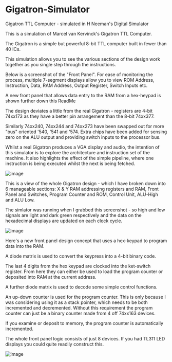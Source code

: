 # Gigatron-Simulator
Gigatron TTL Computer - simulated in H Neeman's Digital Simulator

This is a simulation of Marcel van Kervinck's Gigatron TTL Computer.

The Gigatron is a simple but powerful 8-bit TTL computer built in fewer than 40 ICs.

This simulation allows you to see the various sections of the design work together as you single step through the instructions.

Below is a screenshot of the "Front Panel".  For ease of monitoring the process, multiple 7-segment displays allow you to view ROM Address, Instruction, Data, RAM Address, Output Register, Switch Inputs etc.

A new front panel that allows data entry to the RAM from a hex-heypad is shown further down this ReadMe

The design deviates a little from the real Gigatron - registers are 4-bit 74xx173 as they have a better pin arrangement than the 8-bit 74xx377. 


Similarly 74xx240, 74xx244 and 74xx273 have been swapped out for more "bus" oriented  '540, '541 and '574. Extra chips have been added for sensing zero on the ALU output and providing switch inputs to the processor bus.


Whilst a real Gigatron produces a VGA display and audio, the intention of this simulator is to explore the architecture and instruction set of the machine.  It also highlights the effect of the simple pipeline, where one instruction is being executed whilst the next is being fetched.


![image](https://user-images.githubusercontent.com/758847/128181975-99832af3-ba6c-4ea7-afcb-7582785bb38e.png)


This is a view of the whole Gigatron design - which I have broken down into 6 manageable sections: X & Y RAM addressing registers and RAM, Front Panel and Switches, Program Counter and ROM, Control Unit, ALU-High and ALU Low.

The simlator was running when I grabbed this screenshot - so high and low signals are light and dark green respectively and the data on the hexadecimal displays are updated on each clock cycle.

![image](https://user-images.githubusercontent.com/758847/128181804-6539af21-bd16-4298-9402-ba67278c9a3d.png)

Here's a new front panel design concept that uses a hex-keypad to program data into the RAM. 

A diode matrix is used to convert the keypress into a 4-bit binary code.

The last 4 digits from the hex keypad are clocked into the ket-switch register. From here they can either be used to load the program counter or deposited into RAM at the current address.

A further diode matrix is used to decode some simple control functions.

An up-down counter is used for the program counter. This is only because I was considering using it as a stack pointer, which needs to be both incremented and decremented. Without this requirement the program counter can just be a binary counter made from 4 off 74xx163 devices.

If you examine or deposit to memory, the program counter is automatically incremented.

The whole front panel logic consists of just 8 devices.  If you had TL311 LED displays you could quite readily construct this. 

![image](https://user-images.githubusercontent.com/758847/168101230-76591219-3efa-4d96-af1e-98acab56144b.png)


